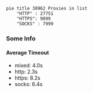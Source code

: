 
```mermaid
pie title 38962 Proxies in list
    "HTTP" : 27751
    "HTTPS": 9899
    "SOCKS" : 7999
```

### Some Info
#### Average Timeout

- mixed: 4.0s
- http: 2.3s
- https: 8.2s
- socks: 6.4s
